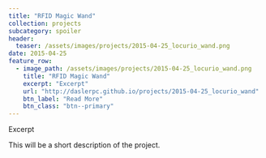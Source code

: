 ```yaml
---
title: "RFID Magic Wand"
collection: projects
subcategory: spoiler
header: 
  teaser: /assets/images/projects/2015-04-25_locurio_wand.png
date: 2015-04-25
feature_row: 
  - image_path: /assets/images/projects/2015-04-25_locurio_wand.png
    title: "RFID Magic Wand"
    excerpt: "Excerpt"
    url: "http://daslerpc.github.io/projects/2015-04-25_locurio_wand"
    btn_label: "Read More"
    btn_class: "btn--primary"
---
```


Excerpt

This will be a short description of the project.